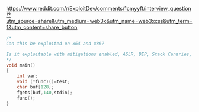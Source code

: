 https://www.reddit.com/r/ExploitDev/comments/1cmyyft/interview_question/?utm_source=share&utm_medium=web3x&utm_name=web3xcss&utm_term=1&utm_content=share_button

```C
/*
Can this be exploited on x64 and x86? 

Is it exploitable with mitigations enabled, ASLR, DEP, Stack Canaries, CFG.
*/
void main()
{
    int var;
    void (*func)()=test;
    char buf[128];
    fgets(buf,140,stdin);
    func();
}
```

